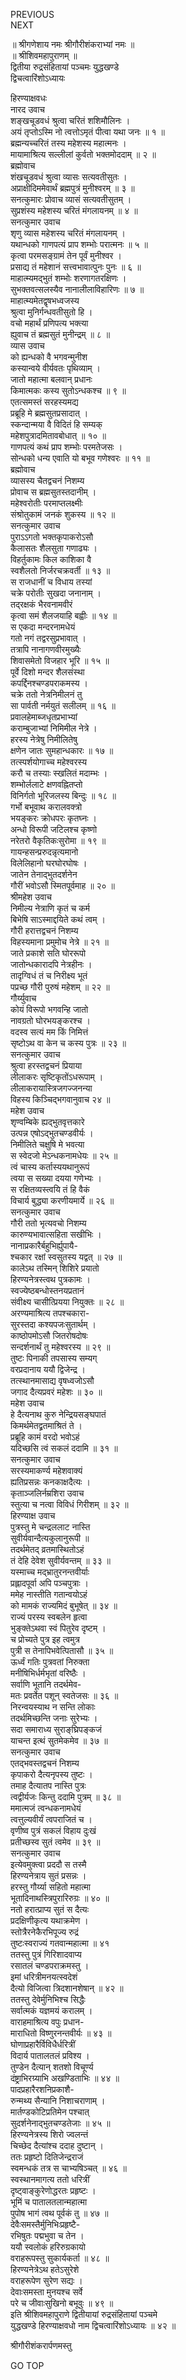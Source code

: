 PREVIOUS  
NEXT  
  
॥ श्रीगणेशाय नमः श्रीगौरीशंकराभ्यां नमः ॥  
॥ श्रीशिवमहापुराणम् ॥  
द्वितीया रुद्रसंहितायां पञ्चमः युद्धखण्डे  
द्विचत्वारिंशोऽध्यायः  
  
  
हिरण्याक्षवधः  
नारद उवाच  
शङ्‌खचूडवधं श्रुत्वा चरितं शशिमौलिनः ।  
अयं तृप्तोऽस्मि नो त्वत्तोऽमृतं पीत्वा यथा जनः ॥ १ ॥  
ब्रह्मन्यच्चरितं तस्य महेशस्य महात्मनः ।  
मायामाश्रित्य सल्लीलां कुर्वतो भक्तमोददाम् ॥ २ ॥  
ब्रह्मोवाच  
शंखचूडवधं श्रुत्वा व्यासः सत्यवतीसुतः ।  
अप्राक्षीदिममेवार्थं ब्रह्मपुत्रं मुनीश्वरम् ॥ ३ ॥  
सनत्कुमारः प्रोवाच व्यासं सत्यवतीसुतम् ।  
सुप्रशंस्य महेशस्य चरितं मंगलायनम् ॥ ४ ॥  
सनत्कुमार उवाच  
शृणु व्यास महेशस्य चरितं मंगलायनम् ।  
यथान्धको गाणपत्यं प्राप शम्भोः परात्मनः ॥ ५ ॥  
कृत्वा परमसङ्‌ग्रामं तेन पूर्वं मुनीश्वर ।  
प्रसाद्य तं महेशानं सत्त्वभावात्पुनः पुनः ॥ ६ ॥  
माहात्म्यमद्‌भुतं शम्भोः शरणागतरक्षिणः ।  
सुभक्तवत्सलस्यैव नानालीलाविहारिणः ॥ ७ ॥  
माहात्म्यमेतद्वृषभध्वजस्य  
    श्रुत्वा मुनिर्गन्धवतीसुतो हि ।  
वचो महार्थं प्रणिपत्य भक्त्या  
    ह्युवाच तं ब्रह्मसुतं मुनीन्द्रम् ॥ ८ ॥  
व्यास उवाच  
को ह्यन्धको वै भगवन्मुनीश  
    कस्यान्वये वीर्यवतः पृथिव्याम् ।  
जातो महात्मा बलवान् प्रधानः  
    किमात्मकः कस्य सुतोऽन्धकश्च ॥ ९ ॥  
एतत्समस्तं सरहस्यमद्य  
    प्रब्रूहि मे ब्रह्मसुतप्रसादात् ।  
स्कन्दान्मया वै विदितं हि सम्यक्  
    महेशपुत्रादमितावबोधात् ॥ १० ॥  
गाणपत्यं कथं प्राप शम्भोः परमतेजसः ।  
सोन्धको धन्य एवाति यो बभूव गणेश्वरः ॥ ११ ॥  
ब्रह्मोवाच  
व्यासस्य चैतद्वचनं निशम्य  
    प्रोवाच स ब्रह्मसुतस्तदानीम् ।  
महेश्वरोतीः परमाप्तलक्ष्मीः  
    संश्रोतुकामं जनकं शुकस्य ॥ १२ ॥  
सनत्कुमार उवाच  
पुराऽऽगतो भक्तकृपाकरोऽसौ  
    कैलासतः शैलसुता गणाढ्यः ।  
विहर्तुकामः किल काशिका वै  
    स्वशैलतो निर्जरचक्रवर्ती ॥ १३ ॥  
स राजधानीं च विधाय तस्यां  
    चक्रे परोतीः सुखदा जनानाम् ।  
तद्‌रक्षकं भैरवनामवीरं  
    कृत्वा समं शैलजयाहि बह्वीः ॥ १४ ॥  
स एकदा मन्दरनामधेयं  
    गतो नगं तद्वरसुप्रभावात् ।  
तत्रापि नानागणवीरमुख्यैः  
    शिवासमेतो विजहार भूरि ॥ १५ ॥  
पूर्वे दिशो मन्दर शैलसंस्था  
    कपर्द्दिनश्चण्डपराकमस्य ।  
चक्रे ततो नेत्रनिमीलनं तु  
    सा पार्वती नर्मयुतं सलीलम् ॥ १६ ॥  
प्रवालहेमाब्जधृतप्रभाभ्यां  
    कराम्बुजाभ्यां निमिमील नेत्रे ।  
हरस्य नेत्रेषु निमीलितेषु  
    क्षणेन जातः सुमहान्धकारः ॥ १७ ॥  
तत्स्पर्शयोगाच्च महेश्वरस्य  
    करौ च तस्याः स्खलितं मदाम्भः ।  
शम्भोर्ललाटे क्षणवह्नितप्तो  
    विनिर्गतो भूरिजलस्य बिन्दुः ॥ १८ ॥  
गर्भो बभूवाथ करालवक्त्रो  
    भयङ्‌करः क्रोधपरः कृतघ्नः ।  
अन्धो विरूपी जटिलश्च कृष्णो  
    नरेतरो वैकृतिकःसुरोमा ॥ १९ ॥  
गायन्हसन्प्ररुदन्नृत्यमानो  
    विलेलिहानो घरघोरघोषः ।  
जातेन तेनाद्‌भुतदर्शनेन  
    गौरीं भवोऽसौ स्मितपूर्वमाह ॥ २० ॥  
श्रीमहेश उवाच  
निमील्य नेत्राणि कृतं च कर्म  
    बिभेषि साऽस्माद्दयिते कथं त्वम् ।  
गौरी हरात्तद्वचनं निशम्य  
    विहस्यमाना प्रमुमोच नेत्रे ॥ २१ ॥  
जाते प्रकाशे सति घोररूपो  
    जातोन्धकारादपि नेत्रहीनः ।  
तादृग्विधं तं च निरीक्ष्य भूतं  
    पप्रच्छ गौरी पुरुषं महेशम् ॥ २२ ॥  
गौर्य्युवाच  
कोयं विरूपो भगवन्हि जातो  
    नावग्रतो घोरभयङ्‌करश्च ।  
वदस्व सत्यं मम किं निमित्तं  
    सृष्टोऽथ वा केन च कस्य पुत्रः ॥ २३ ॥  
सनत्कुमार उवाच  
श्रुत्वा हरस्तद्वचनं प्रियाया  
    लीलाकरः सृष्टिकृतोंऽधरूपाम् ।  
लीलाकरायास्त्रिजगज्जनन्या  
    विहस्य किञ्चिद्‌भगवानुवाच २४ ॥  
महेश उवाच  
शृण्वम्बिके ह्यद्‌भुतवृत्तकारे  
    उत्पन्न एषोऽद्‌भुतचण्डवीर्यः ।  
निमीलिते चक्षुषि मे भवत्या  
    स स्वेदजो मेऽन्धकनामधेयः ॥ २५ ॥  
त्वं चास्य कर्तास्ययथानुरूपं  
    त्वया स सख्या दयया गणेभ्यः ।  
स रक्षितव्यस्त्वयि तं हि वैकं  
    विचार्य बुद्ध्या करणीयमार्ये ॥ २६ ॥  
सनत्कुमार उवाच  
गौरी ततो भृत्यवचो निशम्य  
    कारुण्यभावात्सहिता सखीभिः ।  
नानाप्रकारैर्बहुभिर्ह्युपायै-  
    श्चकार रक्षां स्वसुतस्य यद्वत् ॥ २७ ॥  
कालेऽथ तस्मिन् शिशिरे प्रयातो  
    हिरण्यनेत्रस्त्वथ पुत्रकामः ।  
स्वज्येष्ठबन्धोस्तनयप्रतानं  
    संवीक्ष्य चासीत्प्रियया नियुक्तः ॥ २८ ॥  
अरण्यमाश्रित्य तपश्चकारा-  
    सुरस्तदा कश्यपजःसुतार्थम् ।  
काष्ठोपमोऽसौ जितरोषदोषः  
    सन्दर्शनार्थं तु महेश्वरस्य ॥ २९ ॥  
तुष्टः पिनाकी तपसास्य सम्यग्  
    वरप्रदानाय ययौ द्विजेन्द्र ।  
तत्स्थानमासाद्य वृषध्वजोऽसौ  
    जगाद दैत्यप्रवरं महेशः ॥ ३० ॥  
महेश उवाच  
हे दैत्यनाथ कुरु नेन्द्रियसङ्‌घपातं  
    किमर्थमेतद्व्रतमाश्रितं ते ।  
प्रब्रूहि कामं वरदो भवोऽहं  
    यदिच्छसि त्वं सकलं ददामि ॥ ३१ ॥  
सनत्कुमार उवाच  
सरस्यमाकर्ण्य महेशवाक्यं  
    ह्यतिप्रसन्नः कनकाक्षदैत्यः ।  
कृताञ्जलिर्नम्रशिरा उवाच  
    स्तुत्या च नत्वा विविधं गिरीशम् ॥ ३२ ॥  
हिरण्याक्ष उवाच  
पुत्रस्तु मे चन्द्रललाट नास्ति  
    सुवीर्यवान्दैत्यकुलानुरूपी ॥  
तदर्थमेतद् व्रतमास्थितोऽहं  
    तं देहि देवेश सुवीर्यवन्तम् ॥ ३३ ॥  
यस्माच्च मद्‌भ्रातुरनन्तवीर्याः  
    प्रह्लादपूर्वा अपि पञ्चपुत्राः ।  
ममेह नास्तीति गतान्वयोऽहं  
    को मामकं राज्यमिदं बुभूषेत् ॥ ३४ ॥  
राज्यं परस्य स्वबलेन हृत्वा  
    भुङ्‌क्तेऽथवा स्वं पितुरेव दृष्टम् ।  
च प्रोच्यते पुत्र इह त्वमुत्र  
    पुत्री स तेनापिभवेत्पितासौ ॥ ३५ ॥  
ऊर्ध्वं गतिः पुत्रवतां निरुक्ता  
    मनीषिभिर्धर्मभृतां वरिष्ठैः ।  
सर्वाणि भूतानि तदर्थमेव-  
    मतः प्रवर्तेत पशून् स्वतेजसः ॥ ३६ ॥  
निरन्वयस्याथ न सन्ति लोकाः  
    तदर्थमिच्छन्ति जनाः सुरेभ्यः ।  
सदा समाराध्य सुराङ्‌घ्रिपङ्‌कजं  
    याचन्त इत्थं सुतमेकमेव ॥ ३७ ॥  
सनत्कुमार उवाच  
एतद्‌भवस्तद्वचनं निशम्य  
    कृपाकरो दैत्यनृपस्य तुष्टः ।  
तमाह दैत्यातप नास्ति पुत्रः  
    त्वद्वीर्यजः किन्तु ददामि पुत्रम् ॥ ३८ ॥  
ममात्मजं त्वन्धकनामधेयं  
    त्वत्तुल्यवीर्यं त्वपराजितं च ।  
वृणीष्व पुत्रं सकलं विहाय दुःखं  
    प्रतीच्छस्व सुतं त्वमेव ॥ ३९ ॥  
सनत्कुमार उवाच  
इत्येवमुक्त्वा प्रददौ स तस्मै  
    हिरण्यनेत्राय सुतं प्रसन्नः ।  
हरस्तु गौर्य्या सहितो महात्मा  
    भूतादिनाथस्त्रिपुरारिरुग्रः ॥ ४० ॥  
नतो हरात्प्राप्य सुतं स दैत्यः  
    प्रदक्षिणीकृत्य यथाक्रमेण ।  
स्तोत्रैरनेकैरभिपूज्य रुद्रं  
    तुष्टःस्वराज्यं गतवान्महात्मा ॥ ४१  
ततस्तु पुत्रं गिरिशादवाप्य  
    रसातलं चण्डपराक्रमस्तु ।  
इमां धरित्रीमनयत्स्वदेशं  
    दैत्यो विजित्वा त्रिदशानशेषान् ॥ ४२ ॥  
ततस्तु देवेर्मुनिभिश्च सिद्धैः  
    सर्वात्मकं यज्ञमयं करालम् ।  
वाराहमाश्रित्य वपुः प्रधान-  
    माराधितो विष्णुरनन्तवीर्यः ॥ ४३ ॥  
घोणाप्रहारैर्विविधैर्धरित्रीं  
    विदार्य पातालतलं प्रविश्य ।  
तुण्डेन दैत्यान् शतशो विचूर्ण्य  
    दंष्ट्राभिरग्र्याभि अखण्डिताभिः ॥ ४४ ॥  
पादप्रहारैरशनिप्रकाशै-  
    रुन्मथ्य सैन्यानि निशाचराणाम् ।  
मार्तण्डकोटिप्रतिमेन पश्चात्  
    सुदर्शनेनाद्‌भुतचण्डतेजाः ॥ ४५ ॥  
हिरण्यनेत्रस्य शिरो ज्वलन्तं  
    चिच्छेद दैत्यांश्च ददाह दुष्टान् ।  
ततः प्रहृष्टो दितिजेन्द्रराजं  
    स्वमन्धकं तत्र स चाभ्यषिञ्चत् ॥ ४६ ॥  
स्वस्थानमागत्य ततो धरित्रीं  
    दृष्ट्वाङ्‌कुरेणोद्धरतः प्रहृष्टः ।  
भूमिं च पातालतलान्महात्मा  
    पुपोष भागं त्वथ पूर्वकं तु ॥ ४७ ॥  
देवैःसमस्तैर्मुनिभिःप्रहृष्टै-  
    रभिषुतः पद्मभुवा च तेन ।  
ययौ स्वलोकं हरिरुग्रकायो  
    वराहरूपस्तु सुकार्यकर्ता ॥ ४८ ॥  
हिरण्यनेत्रेऽथ हतेऽसुरेशे  
    वराहरूपेण सुरेण सद्यः ।  
देवाःसमस्ता मुनयश्च सर्वे  
    परे च जीवाःसुखिनो बभूवुः ॥ ४९ ॥  
इति श्रीशिवमहापुराणे द्वितीयायां रुद्रसंहितायां पञ्चमे  
युद्धखण्डे हिरण्याक्षवधो नाम द्विचत्वारिंशोऽध्यायः ॥ ४२ ॥  
  
  
श्रीगौरीशंकरार्पणमस्तु  
  
GO TOP
